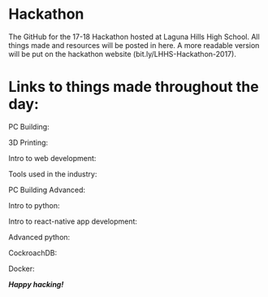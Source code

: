 # Hackathon
The GitHub for the 17-18 Hackathon hosted at Laguna Hills High School. All things made and resources will be posted in here. A more readable version will be put on the hackathon website (bit.ly/LHHS-Hackathon-2017).


# Links to things made throughout the day:

PC Building:

3D Printing:

Intro to web development:

Tools used in the industry:

PC Building Advanced:

Intro to python:

Intro to react-native app development:

Advanced python:

CockroachDB:

Docker:


***Happy hacking!***
